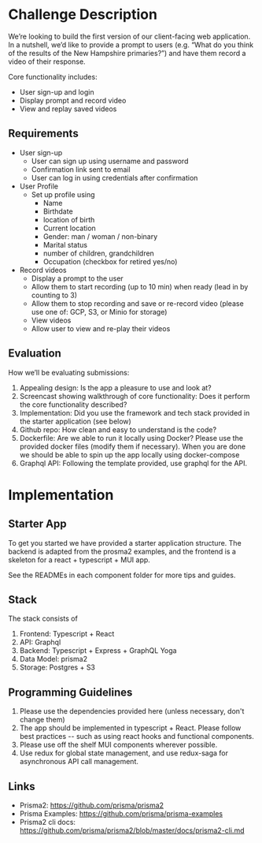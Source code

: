 # Challenge Description

We’re looking to build the first version of our client-facing web application. In a nutshell, we’d like to provide a prompt to users (e.g. “What do you think of the results of the New Hampshire primaries?”) and have them record a video of their response. 

Core functionality includes:
- User sign-up and login
- Display prompt and record video
- View and replay saved videos

## Requirements

- User sign-up
    - User can sign up using username and password
    - Confirmation link sent to email
    - User can log in using credentials after confirmation
- User Profile
    - Set up profile using
        - Name
        - Birthdate
        - location of birth
        -   Current location
        - Gender: man / woman / non-binary
        - Marital status
        - number of children, grandchildren
        - Occupation (checkbox for retired yes/no)  
- Record videos
    - Display a prompt to the user
    - Allow them to start recording (up to 10 min) when ready (lead in by counting to 3)
    - Allow them to stop recording and save or re-record video (please use one of: GCP, S3, or Minio for storage)
    - View videos
    - Allow user to view and re-play their videos



## Evaluation
How we’ll be evaluating submissions:
1. Appealing design: Is the app a pleasure to use and look at?
2. Screencast showing walkthrough of core functionality: Does it perform the core functionality described?
3. Implementation: Did you use the framework and tech stack provided in the starter application (see below)
3. Github repo: How clean and easy to understand is the code?
4. Dockerfile: Are we able to run it locally using Docker? Please use the provided docker files (modify them if necessary). When you are done we should be able to spin up the app locally using docker-compose
5. Graphql API: Following the template provided, use graphql for the API.


# Implementation

## Starter App

To get you started  we have provided a starter application structure. The backend is adapted from the prosma2 examples, and the frontend is a skeleton for a react + typescript + MUI app.

See the READMEs in each component folder for more tips and guides.

## Stack

The stack consists of
1. Frontend: Typescript + React
2. API: Graphql
3. Backend: Typescript + Express + GraphQL Yoga
4. Data Model: prisma2
5. Storage: Postgres + S3

## Programming Guidelines

1. Please use the dependencies provided here (unless necessary, don't change them)
2. The app should be implemented in typescript + React. Please follow best practices -- such as using react hooks and functional components.
3. Please use off the shelf MUI components wherever possible.
4. Use redux for global state management, and use redux-saga for asynchronous API call management.

## Links

- Prisma2: https://github.com/prisma/prisma2
- Prisma Examples: https://github.com/prisma/prisma-examples
- Prisma2 cli docs: https://github.com/prisma/prisma2/blob/master/docs/prisma2-cli.md
